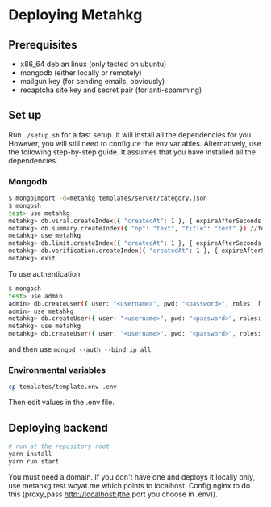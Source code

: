 # Deploying Metahkg

## Prerequisites

-   x86_64 debian linux (only tested on ubuntu)
-   mongodb (either locally or remotely)
-   mailgun key (for sending emails, obviously)
-   recaptcha site key and secret pair (for anti-spamming)

## Set up

Run `./setup.sh` for a fast setup. It will install all the dependencies for you.
However, you will still need to configure the env variables.
Alternatively, use the following step-by-step guide. It assumes that you have installed all the dependencies.

### Mongodb

```bash
$ mongoimport -d=metahkg templates/server/category.json
$ mongosh
test> use metahkg
metahkg> db.viral.createIndex({ "createdAt": 1 }, { expireAfterSeconds: 172800 })
metahkg> db.summary.createIndex({ "op": "text", "title": "text" }) //for text search
metahkg> use metahkg
metahkg> db.limit.createIndex({ "createdAt": 1 }, { expireAfterSeconds: 86400 })
metahkg> db.verification.createIndex({ "createdAt": 1 }, { expireAfterSeconds: 604800 })
metahkg> exit
```

To use authentication:

```bash
$ mongosh
test> use admin
admin> db.createUser({ user: "<username>", pwd: "<password>", roles: [ "root", "userAdminAnyDatabase" ])
admin> use metahkg
metahkg> db.createUser({ user: "<username>", pwd: "<password>", roles: [ { role: "readWrite", db: "metahkg" } ] })
metahkg> use metahkg
metahkg> db.createUser({ user: "<username>", pwd: "<password>", roles: [ { role: "readWrite", db: "metahkg" } ] })
```

and then use `mongod --auth --bind_ip_all`

### Environmental variables

```bash
cp templates/template.env .env
```

Then edit values in the .env file.

## Deploying backend

```bash
# run at the repository root
yarn install
yarn run start
```

You must need a domain. If you don't have one and deploys it locally only,
use metahkg.test.wcyat.me which points to localhost. Config nginx to do this
(proxy_pass <http://localhost:(the> port you choose in .env)).

